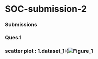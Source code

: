 # SOC-submission-2
### Submissions
### Ques.1
### scatter plot : 1.dataset_1:(![Figure_1](https://github.com/Void097/SOC-submission-2/assets/125971284/588f23fe-dbbf-4670-b321-14e5e6c4483c)
